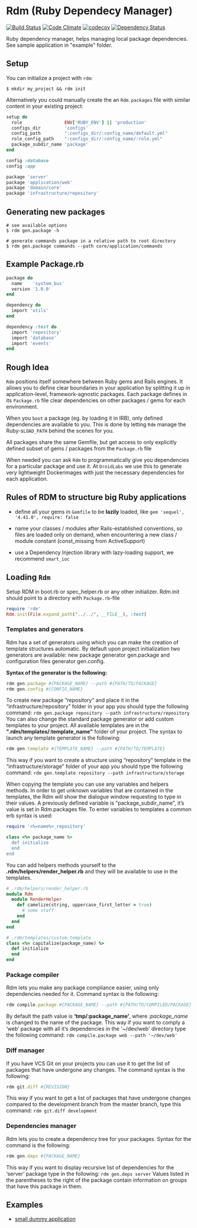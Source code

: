 # Rdm (Ruby Dependecy Manager)
[![Build Status](https://travis-ci.org/ddd-ruby/rdm.png)](https://travis-ci.org/ddd-ruby/rdm)
[![Code Climate](https://codeclimate.com/github/ddd-ruby/rdm/badges/gpa.svg)](https://codeclimate.com/github/ddd-ruby/rdm)
[![codecov](https://codecov.io/gh/ddd-ruby/rdm/branch/master/graph/badge.svg)](https://codecov.io/gh/ddd-ruby/rdm)
[![Dependency Status](https://gemnasium.com/ddd-ruby/rdm.png)](https://gemnasium.com/ddd-ruby/rdm)


Ruby dependency manager, helps managing local package dependencies.
See sample application in "example" folder.


## Setup
You can initialize a project with `rdm`:

    $ mkdir my_project && rdm init

Alternatively you could manually create the an `Rdm.packages` file with similar content in your existing project:

```ruby
setup do
  role                ENV['RUBY_ENV'] || 'production'
  configs_dir         'configs'
  config_path         ":configs_dir/:config_name/default.yml"
  role_config_path    ":configs_dir/:config_name/:role.yml"
  package_subdir_name 'package'
end

config :database
config :app

package 'server'
package 'application/web'
package 'domain/core'
package 'infrastructure/repository'
```


## Generating new packages

    # see available options
    $ rdm gen.package -h

    # generate commands package in a relative path to root directory
    $ rdm gen.package commands --path core/application/commands


## Example Package.rb

```ruby
package do
  name    'system_bus'
  version '1.0.0'
end

dependency do
  import 'utils'
end

dependency :test do
  import 'repository'
  import 'database'
  import 'events'
end
```


## Rough Idea

`Rdm` positions itself somewhere between Ruby gems and Rails engines. It allows you to define clear boundaries in your application by splitting it up in application-level, framework-agnostic packages. Each package defines in its `Package.rb` file clear dependencies on other packages / gems for each environment.

When you `boot` a package (eg. by loading it in IRB), only defined dependencies are available to you. This is done by letting `Rdm` manage the Ruby-`$LOAD_PATH` behind the scenes for you.

All packages share the same Gemfile, but get access to only explicitly defined subset of gems / packages from the `Package.rb` file

When needed you can ask `Rdm` to programmatically give you dependencies for a particular package and use it. At `DroidLabs` we use this to generate very lightweight Dockerimages with just the necessary dependencies for each application.


## Rules of RDM to structure big Ruby applications

- define all your gems in `Gemfile` to be __lazily__ loaded, like `gem 'sequel', '4.41.0', require: false`
- name your classes / modules after Rails-established conventions, so files are loaded only on demand, when encountering a new class / module constant (const_missing from ActiveSupport)

- use a Dependency Injection library with lazy-loading support, we recommend `smart_ioc`


## Loading `Rdm`

Setup RDM in boot.rb or spec_helper.rb or any other initializer. Rdm.init should point to a directory with `Package.rb`-file

```ruby
require 'rdm'
Rdm.init(File.expand_path("../../", __FILE__), :test)
```

### Templates and generators
Rdm has a set of generators using which you can make the creation of template structures automatic. 
By default upon project initialization two generators are available: new package generator gen.package and configuration files generator gen.config. 

**Syntax of the generator is the following:**
```ruby
rdm gen.package #{PACKAGE_NAME} --path #{PATH/TO/PACKAGE}
rdm gen.config #{CONFIG_NAME}
```
To create new package “repository” and place it in the “infrastructure/repository” folder in your app you should type the following command: `rdm gen.package repository --path infrastructure/repository`
You can also change the standard package generator or add custom templates to your project. All available templates are in the **".rdm/templates/:template_name"** folder of your project. The syntax to launch any template generator is the following:
```ruby
rdm gen.template #{TEMPLATE_NAME} --path #{PATH/TO/TEMPLATE}
```
This way if you want to create a structure using “repository” template in the “infrastructure/storage” folder of your app you should type the following command: `rdm gen.template repository --path infrastructure/storage`

When copying the template you can use any variables and helpers methods. In order to get unknown variables that are contained in the templates, the Rdm will show the dialogue window requesting to type in their values. A previously defined variable is "package_subdir_name", it’s value is set in Rdm.packages file. To enter variables to templates a common erb syntax is used:
```ruby
require '<%=name%>_repository'
```
```ruby
class <%= package_name %>
  def initialize
  end
end
```
You can add helpers methods yourself to the **.rdm/helpers/render_helper.rb** and they will be available to use in the templates. 
```ruby
# .rdm/helpers/render_helper.rb
module Rdm
  module RenderHelper
    def camelize(string, uppercase_first_letter = true)
      # some staff
    end
  end
end
```
```ruby
# .rdm/templates/custom_template
class <%= capitalize(package_name) %>
  def initialize
  end
end
```

### Package compiler
Rdm lets you make any package compliance easier, using only dependencies needed for it. Command syntax is the following:
```ruby
rdm compile.package #{PACKAGE_NAME} --path #{PATH/TO/COMPILED/PACKAGE}
```
By default the path value is **‘tmp/:package_name’**, where *:package_name* is changed to the name of the package. This way if you want to comply a ‘web’ package with all it’s dependencies in the '~/dev/web' directory type the following command: `rdm compile.package web --path '~/dev/web'`

### Diff manager
If you have VCS Git on your projects you can use it to get the list of packages that have undergone any changes. The command syntax is the following:
```ruby
rdm git.diff #{REVISION}
```
This way if you want to get a list of packages that have undergone changes compared to the development branch from the master branch, type this command: `rdm git.diff development`

### Dependencies manager
Rdm lets you to create a dependency tree for your packages. Syntax for the command is the following:
```ruby
rdm gen.deps #{PACKAGE_NAME}
```
This way if you want to display recursive list of dependencies for the ‘server’ package type in the following:
`rdm gen.deps server`
Values listed in the parentheses to the right of the package contain information on groups that have this package in them.


## Examples

- [small dummy application](/example)